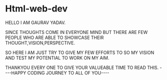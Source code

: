 # Html-web-dev

HELLO I AM GAURAV YADAV.

SINCE THOUGHTS COME IN EVERYONE MIND BUT THERE ARE FEW PEOPLE WHO ARE ABLE TO SHOWCASE THEIR THOUGHT,VISION,PERSPECTIVE.

SO HERE I AM JUST TRY TO GIVE MY FEW EFFORTS TO SO MY VISION AND TEST MY POTENTIAL TO WORK ON MY AIM.

THANKYOU EVERY ONE TO GIVE YOUR VALUEABLE TIME TO READ THIS.
----HAPPY CODING JOURNEY TO ALL OF YOU----
